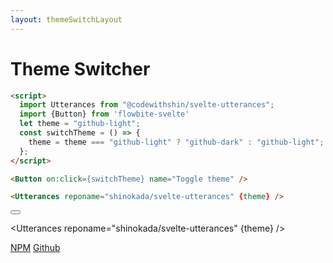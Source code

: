 ```yaml
---
layout: themeSwitchLayout
---
```


<script>
  import Utterances from "$lib/Utterances.svelte";
  import {Button} from 'flowbite-svelte'
  let theme = "github-light";
  const switchTheme = () => {
    theme = theme === "github-light" ? "github-dark" : "github-light";
  };
</script>


  <h1 class="text-3xl w-full flex justify-center text-gray-900 dark:text-white p-8">Theme Switcher</h1>


```html
<script>
  import Utterances from "@codewithshin/svelte-utterances";
  import {Button} from 'flowbite-svelte'
  let theme = "github-light";
  const switchTheme = () => {
    theme = theme === "github-light" ? "github-dark" : "github-light";
  };
</script>

<Button on:click={switchTheme} name="Toggle theme" />

<Utterances reponame="shinokada/svelte-utterances" {theme} />
```

<div class="flex justify-center p-8">
<Button on:click={switchTheme} name="Toggle theme" />
 </div>

<Utterances reponame="shinokada/svelte-utterances" {theme} />

<footer>
  <a href="https://www.npmjs.com/package/@codewithshin/svelte-utterances">NPM</a
  >
  <a href="https://github.com/shinokada/svelte-utterances">Github</a>
</footer>
